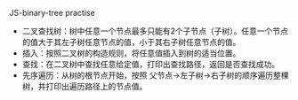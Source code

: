 JS-binary-tree practise

- 二叉查找树：树中任意一个节点最多只能有2个子节点（子树）。任意一个节点的值大于其左子树任意节点的值，小于其右子树任意节点的值。
- 插入：按照二叉树的构造规则，将任意值插入到树的适当位置。
- 查找：在二叉树中查找任意给定值，打印出查找路径，返回是否查找成功。
- 先序遍历：从树的根节点开始，按照 父节点->左子树->右子树的顺序遍历整棵树，并打印出遍历路径上的节点值。
